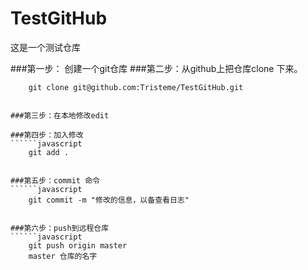 # TestGitHub
这是一个测试仓库

###第一步：
	创建一个git仓库
###第二步：从github上把仓库clone 下来。
``````javascrit
	git clone git@github.com:Tristeme/TestGitHub.git


###第三步：在本地修改edit

###第四步：加入修改
``````javascript
	git add .


###第五步：commit 命令
``````javascript
	git commit -m "修改的信息，以备查看日志"


###第六步：push到远程仓库
``````javascript
	git push origin master 
	master 仓库的名字



